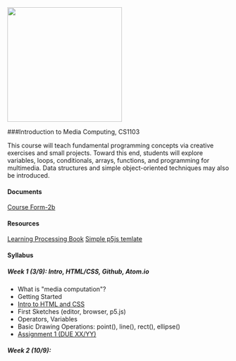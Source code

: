 
<div align="left"><a href="http://ADNAUSEAM.io"><img src="https://rednoise.org/imc/imc.smd.png" width=260/></a></div>

###Introduction to Media Computing, CS1103

This course will teach fundamental programming concepts via creative exercises and small projects. Toward this end, students will explore variables, loops, conditionals, arrays, functions, and programming for multimedia. Data structures and simple object-oriented techniques may also be introduced. 

#### Documents
[Course Form-2b](https://www.cityu.edu.hk/ug/201415/course/CS1103.pdf)

#### Resources
[Learning Processing Book](https://github.com/shiffman/LearningProcessing)
[Simple p5js temlate](https://github.com/SchoolofCreativeMedia/IMC/blob/master/p5js-simple.html)

#### Syllabus

##### Week 1 (3/9): Intro, HTML/CSS, Github, Atom.io

* What is "media computation"?
* Getting Started
* [Intro to HTML and CSS](https://github.com/lmccart/p5.js/wiki/Intro-to-HTML-and-CSS)
* First Sketches (editor, browser, p5.js)
* Operators, Variables
* Basic Drawing Operations: point(), line(), rect(), ellipse()
* [Assignment 1 (DUE XX/YY)](http://link)

##### Week 2 (10/9):
